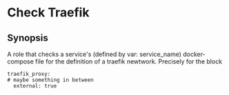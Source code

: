 # Check Traefik
## Synopsis
A role that checks a service's (defined by var: service_name) docker-compose file for the definition of a traefik newtwork. Precisely for the block
```
traefik_proxy:
# maybe something in between
  external: true
```